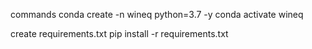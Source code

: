commands
conda create -n wineq python=3.7 -y
conda activate wineq

create requirements.txt
pip install -r requirements.txt
